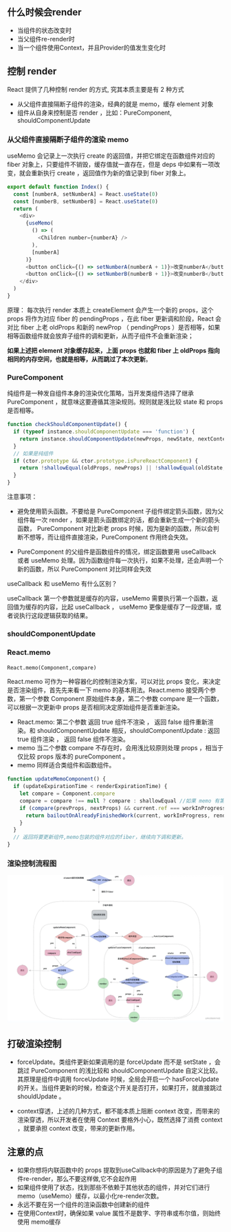 ## 什么时候会render

- 当组件的状态改变时
- 当父组件re-render时
- 当一个组件使用Context，并且Provider的值发生变化时

## 控制 render

React 提供了几种控制 render 的方式, 究其本质主要是有 2 种方式

- 从父组件直接隔断子组件的渲染，经典的就是 memo，缓存 element 对象
- 组件从自身来控制是否 render ，比如：PureComponent, shouldComponentUpdate

### 从父组件直接隔断子组件的渲染 memo

useMemo 会记录上一次执行 create 的返回值，并把它绑定在函数组件对应的 fiber 对象上，只要组件不销毁，缓存值就一直存在，但是 deps 中如果有一项改变，就会重新执行 create ，返回值作为新的值记录到 fiber 对象上。

```js
export default function Index() {
  const [numberA, setNumberA] = React.useState(0)
  const [numberB, setNumberB] = React.useState(0)
  return (
    <div>
      {useMemo(
        () => (
          <Children number={numberA} />
        ),
        [numberA]
      )}
      <button onClick={() => setNumberA(numberA + 1)}>改变numberA</button>
      <button onClick={() => setNumberB(numberB + 1)}>改变numberB</button>
    </div>
  )
}
```

原理： 每次执行 render 本质上 createElement 会产生一个新的 props，这个 props 将作为对应 fiber 的 pendingProps ，在此 fiber 更新调和阶段，React 会对比 fiber 上老 oldProps 和新的 newProp （ pendingProps ）是否相等，如果相等函数组件就会放弃子组件的调和更新，从而子组件不会重新渲染；

**如果上述把 element 对象缓存起来，上面 props 也就和 fiber 上 oldProps 指向相同的内存空间，也就是相等，从而跳过了本次更新**。

### PureComponent

纯组件是一种发自组件本身的渲染优化策略，当开发类组件选择了继承 PureComponent ，就意味这要遵循其渲染规则。规则就是浅比较 state 和 props 是否相等。

```js
function checkShouldComponentUpdate() {
  if (typeof instance.shouldComponentUpdate === 'function') {
    return instance.shouldComponentUpdate(newProps, newState, nextContext) /* shouldComponentUpdate 逻辑 */
  }
  // 如果是纯组件
  if (ctor.prototype && ctor.prototype.isPureReactComponent) {
    return !shallowEqual(oldProps, newProps) || !shallowEqual(oldState, newState)
  }
}
```

注意事项：

- 避免使用箭头函数。不要给是 PureComponent 子组件绑定箭头函数，因为父组件每一次 render ，如果是箭头函数绑定的话，都会重新生成一个新的箭头函数， PureComponent 对比新老 props 时候，因为是新的函数，所以会判断不想等，而让组件直接渲染，PureComponent 作用终会失效。

- PureComponent 的父组件是函数组件的情况，绑定函数要用 useCallback 或者 useMemo 处理。因为函数组件每一次执行，如果不处理，还会声明一个新的函数，所以 PureComponent 对比同样会失效

useCallback 和 useMemo 有什么区别？

useCallback 第一个参数就是缓存的内容，useMemo 需要执行第一个函数，返回值为缓存的内容，比起 useCallback ， useMemo 更像是缓存了一段逻辑，或者说执行这段逻辑获取的结果。

### shouldComponentUpdate

### React.memo

`React.memo(Component,compare)`

React.memo 可作为一种容器化的控制渲染方案，可以对比 props 变化，来决定是否渲染组件，首先先来看一下 memo 的基本用法。React.memo 接受两个参数，第一个参数 Component 原始组件本身，第二个参数 compare 是一个函数，可以根据一次更新中 props 是否相同决定原始组件是否重新渲染。

- React.memo: 第二个参数 返回 true 组件不渲染 ， 返回 false 组件重新渲染。和 shouldComponentUpdate 相反，shouldComponentUpdate : 返回 true 组件渲染 ， 返回 false 组件不渲染。
- memo 当二个参数 compare 不存在时，会用浅比较原则处理 props ，相当于仅比较 props 版本的 pureComponent 。
- memo 同样适合类组件和函数组件。

```js
function updateMemoComponent() {
  if (updateExpirationTime < renderExpirationTime) {
    let compare = Component.compare
    compare = compare !== null ? compare : shallowEqual //如果 memo 有第二个参数，则用二个参数判定，没有则浅比较props是否相等。
    if (compare(prevProps, nextProps) && current.ref === workInProgress.ref) {
      return bailoutOnAlreadyFinishedWork(current, workInProgress, renderExpirationTime) //已经完成工作停止向下调和节点。
    }
  }
  // 返回将要更新组件,memo包装的组件对应的fiber，继续向下调和更新。
}
```

### 渲染控制流程图
![](../../../Images//react//render%E6%8E%A7%E5%88%B6.png)


## 打破渲染控制
- forceUpdate。类组件更新如果调用的是 forceUpdate 而不是 setState ，会跳过 PureComponent 的浅比较和 shouldComponentUpdate 自定义比较。其原理是组件中调用 forceUpdate 时候，全局会开启一个 hasForceUpdate 的开关。当组件更新的时候，检查这个开关是否打开，如果打开，就直接跳过 shouldUpdate 。

- context穿透，上述的几种方式，都不能本质上阻断 context 改变，而带来的渲染穿透，所以开发者在使用 Context 要格外小心，既然选择了消费 context ，就要承担 context 改变，带来的更新作用。


## 注意的点

- 如果你想将内联函数中的 props 提取到useCallback中的原因是为了避免子组件re-render，那么不要这样做,它不会起作用
- 如果组件使用了状态，找到那些不依赖于其他状态的组件，并对它们进行memo（useMemo）缓存，以最小化re-render次数。
- 永远不要在另一个组件的渲染函数中创建新的组件
- 在使用Context时，确保如果 value 属性不是数字、字符串或布尔值，则始终使用 memo缓存